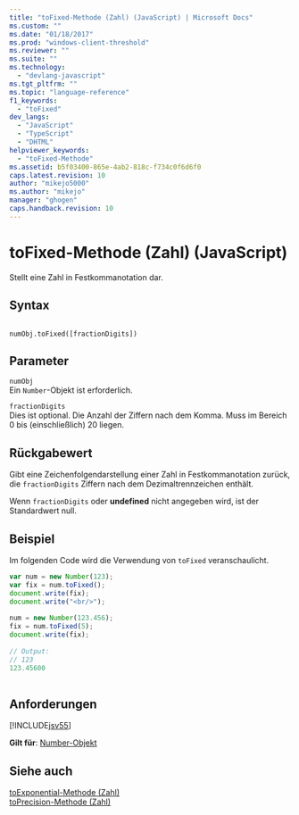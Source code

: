 ```yaml
---
title: "toFixed-Methode (Zahl) (JavaScript) | Microsoft Docs"
ms.custom: ""
ms.date: "01/18/2017"
ms.prod: "windows-client-threshold"
ms.reviewer: ""
ms.suite: ""
ms.technology: 
  - "devlang-javascript"
ms.tgt_pltfrm: ""
ms.topic: "language-reference"
f1_keywords: 
  - "toFixed"
dev_langs: 
  - "JavaScript"
  - "TypeScript"
  - "DHTML"
helpviewer_keywords: 
  - "toFixed-Methode"
ms.assetid: b5f03400-865e-4ab2-818c-f734c0f6d6f0
caps.latest.revision: 10
author: "mikejo5000"
ms.author: "mikejo"
manager: "ghogen"
caps.handback.revision: 10
---
```

# toFixed-Methode (Zahl) (JavaScript)
Stellt eine Zahl in Festkommanotation dar.  
  
## Syntax  
  
```  
  
numObj.toFixed([fractionDigits])  
```  
  
## Parameter  
 `numObj`  
 Ein `Number`\-Objekt ist erforderlich.  
  
 `fractionDigits`  
 Dies ist optional.  Die Anzahl der Ziffern nach dem Komma.  Muss im Bereich 0 bis \(einschließlich\) 20 liegen.  
  
## Rückgabewert  
 Gibt eine Zeichenfolgendarstellung einer Zahl in Festkommanotation zurück, die `fractionDigits` Ziffern nach dem Dezimaltrennzeichen enthält.  
  
 Wenn `fractionDigits` oder **undefined** nicht angegeben wird, ist der Standardwert null.  
  
## Beispiel  
 Im folgenden Code wird die Verwendung von `toFixed` veranschaulicht.  
  
```javascript  
var num = new Number(123);  
var fix = num.toFixed();  
document.write(fix);  
document.write("<br/>");  
  
num = new Number(123.456);  
fix = num.toFixed(5);  
document.write(fix);  
  
// Output:  
// 123  
123.45600  
  
```  
  
## Anforderungen  
 [!INCLUDE[jsv55](../../javascript/reference/includes/jsv55-md.md)]  
  
 **Gilt für**: [Number\-Objekt](../../javascript/reference/number-object-javascript.md)  
  
## Siehe auch  
 [toExponential\-Methode \(Zahl\)](../../javascript/reference/toexponential-method-number-javascript.md)   
 [toPrecision\-Methode \(Zahl\)](../../javascript/reference/toprecision-method-number-javascript.md)